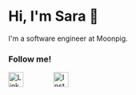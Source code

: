<h1>Hi, I'm Sara 👋</h1>
<p>I'm a software engineer at Moonpig. </p>

<h3>Follow me!</h3>

<div style="display: flex;gap: 60px;">
  <a href="https://linkedin.com/in/saraevs" target="_blank" style="display:inline-block">
      <img src="https://cdn3.iconfinder.com/data/icons/social-media-2253/17/Vector-4-1024.png" alt="Linked In" width="30px" height="30px"/>
  </a>
  <a href="https://instagram.com/saraevs" target="_blank" style="display:inline-block">
    <img src="https://cdn4.iconfinder.com/data/icons/social-media-2146/512/25_social-1024.png" alt="Instagram" width="30px" height="30px"/>
  </a>
</div>
